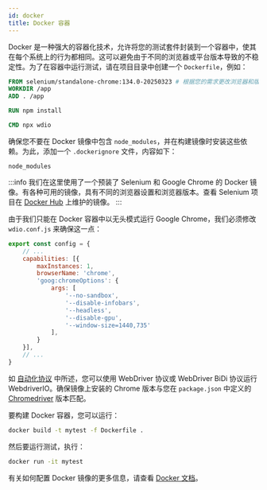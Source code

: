 ```yaml
---
id: docker
title: Docker 容器
---
```


Docker 是一种强大的容器化技术，允许将您的测试套件封装到一个容器中，使其在每个系统上的行为都相同。这可以避免由于不同的浏览器或平台版本导致的不稳定性。为了在容器中运行测试，请在项目目录中创建一个 `Dockerfile`，例如：

```Dockerfile
FROM selenium/standalone-chrome:134.0-20250323 # 根据您的需求更改浏览器和版本
WORKDIR /app
ADD . /app

RUN npm install

CMD npx wdio
```

确保您不要在 Docker 镜像中包含 `node_modules`，并在构建镜像时安装这些依赖。为此，添加一个 `.dockerignore` 文件，内容如下：

```
node_modules
```

:::info
我们在这里使用了一个预装了 Selenium 和 Google Chrome 的 Docker 镜像。有各种可用的镜像，具有不同的浏览器设置和浏览器版本。查看 Selenium 项目在 [Docker Hub](https://hub.docker.com/u/selenium) 上维护的镜像。
:::

由于我们只能在 Docker 容器中以无头模式运行 Google Chrome，我们必须修改 `wdio.conf.js` 来确保这一点：

```js title="wdio.conf.js"
export const config = {
    // ...
    capabilities: [{
        maxInstances: 1,
        browserName: 'chrome',
        'goog:chromeOptions': {
            args: [
                '--no-sandbox',
                '--disable-infobars',
                '--headless',
                '--disable-gpu',
                '--window-size=1440,735'
            ],
        }
    }],
    // ...
}
```

如 [自动化协议](/docs/automationProtocols) 中所述，您可以使用 WebDriver 协议或 WebDriver BiDi 协议运行 WebdriverIO。确保镜像上安装的 Chrome 版本与您在 `package.json` 中定义的 [Chromedriver](https://www.npmjs.com/package/chromedriver) 版本匹配。

要构建 Docker 容器，您可以运行：

```sh
docker build -t mytest -f Dockerfile .
```

然后要运行测试，执行：

```sh
docker run -it mytest
```

有关如何配置 Docker 镜像的更多信息，请查看 [Docker 文档](https://docs.docker.com/)。
